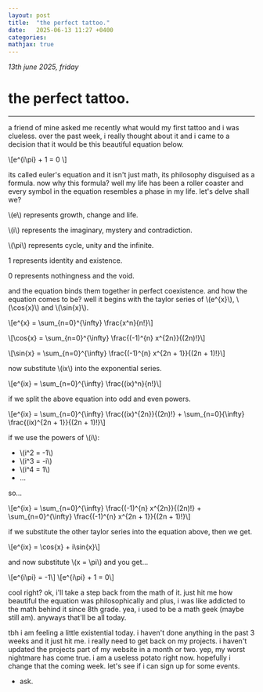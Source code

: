 ```yaml
---
layout: post
title:  "the perfect tattoo."
date:   2025-06-13 11:27 +0400
categories:
mathjax: true
---
```


_13th june 2025, friday_

# the perfect tattoo.
---

a friend of mine asked me recently what would my first tattoo and i was clueless. over the past week, i really thought about it and i came to a decision that it would be this beautiful equation below.

\\[e^{i\pi} + 1 = 0 \\]

its called euler's equation and it isn't just math, its philosophy disguised as a formula. now why this formula? well my life has been a roller coaster and every symbol in the equation resembles a phase in my life. let's delve shall we?

\\(e\\) represents growth, change and life.

\\(i\\) represents the imaginary, mystery and contradiction.

\\(\pi\\) represents cycle, unity and the infinite.

1 represents identity and existence.

0 represents nothingness and the void.

and the equation binds them together in perfect coexistence. and how the equation comes to be? well it begins with the taylor series of \\(e^{x}\\), \\(\cos{x}\\) and \\(\sin{x}\\).

\\[e^{x} = \sum_{n=0}^{\infty} \frac{x^n}{n!}\\]

\\[\cos{x} = \sum_{n=0}^{\infty} \frac{(-1)^{n} x^{2n}}{(2n)!}\\]

\\[\sin{x} = \sum_{n=0}^{\infty} \frac{(-1)^{n} x^{2n + 1}}{(2n + 1)!}\\]

now substitute \\(ix\\) into the exponential series.

\\[e^{ix} = \sum_{n=0}^{\infty} \frac{(ix)^n}{n!}\\]

if we split the above equation into odd and even powers.

\\[e^{ix} = \sum_{n=0}^{\infty} \frac{(ix)^{2n}}{(2n)!} + \sum_{n=0}{\infty} \frac{(ix)^{2n + 1}}{(2n + 1)!}\\]

if we use the powers of \\(i\\):

 - \\(i^2 = -1\\)
 - \\(i^3 = -i\\)
 - \\(i^4 = 1\\)
 - ...

so...

\\[e^{ix} = \sum_{n=0}^{\infty} \frac{(-1)^{n} x^{2n}}{(2n)!} + \sum_{n=0}^{\infty} \frac{(-1)^{n} x^{2n + 1}}{(2n + 1)!}\\]

if we substitute the other taylor series into the equation above, then we get.

\\[e^{ix} = \cos{x} + i\sin{x}\\]

and now substitute \\(x = \pi\\) and you get...

\\[e^{i\pi} = -1\\]
\\[e^{i\pi} + 1 = 0\\]

cool right? ok, i'll take a step back from the math of it. just hit me how beautiful the equation was philosophically and plus, i was like addicted to the math behind it since 8th grade. yea, i used to be a math geek (maybe still am). anyways that'll be all today.

tbh i am feeling a little existential today. i haven't done anything in the past 3 weeks and it just hit me. i really need to get back on my projects. i haven't updated the projects part of my website in a month or two. yep, my worst nightmare has come true. i am a useless potato right now. hopefully i change that the coming week. let's see if i can sign up for some events.

 - ask.
